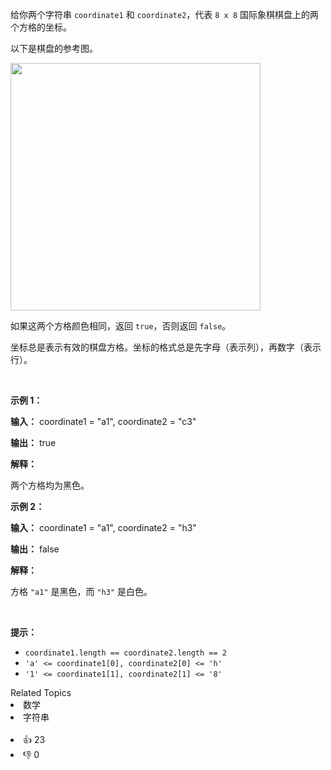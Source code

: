 <p>给你两个字符串 <code>coordinate1</code> 和 <code>coordinate2</code>，代表 <code>8 x 8</code> 国际象棋棋盘上的两个方格的坐标。</p>

<p>以下是棋盘的参考图。</p>

<p><img alt="" src="https://assets.leetcode.com/uploads/2024/07/17/screenshot-2021-02-20-at-22159-pm.png" style="width: 400px; height: 396px;" /></p>

<p>如果这两个方格颜色相同，返回 <code>true</code>，否则返回 <code>false</code>。</p>

<p>坐标总是表示有效的棋盘方格。坐标的格式总是先字母（表示列），再数字（表示行）。</p>

<p>&nbsp;</p>

<p><strong class="example">示例 1：</strong></p>

<div class="example-block"> 
 <p><strong>输入：</strong> <span class="example-io">coordinate1 = "a1", coordinate2 = "c3"</span></p> 
</div>

<p><strong>输出：</strong> <span class="example-io">true</span></p>

<p><strong>解释：</strong></p>

<p>两个方格均为黑色。</p>

<p><strong class="example">示例 2：</strong></p>

<div class="example-block"> 
 <p><strong>输入：</strong> <span class="example-io">coordinate1 = "a1", coordinate2 = "h3"</span></p> 
</div>

<p><strong>输出：</strong> <span class="example-io">false</span></p>

<p><strong>解释：</strong></p>

<p>方格 <code>"a1"</code> 是黑色，而 <code>"h3"</code> 是白色。</p>

<p>&nbsp;</p>

<p><strong>提示：</strong></p>

<ul> 
 <li><code>coordinate1.length == coordinate2.length == 2</code></li> 
 <li><code>'a' &lt;= coordinate1[0], coordinate2[0] &lt;= 'h'</code></li> 
 <li><code>'1' &lt;= coordinate1[1], coordinate2[1] &lt;= '8'</code></li> 
</ul>

<div><div>Related Topics</div><div><li>数学</li><li>字符串</li></div></div><br><div><li>👍 23</li><li>👎 0</li></div>
